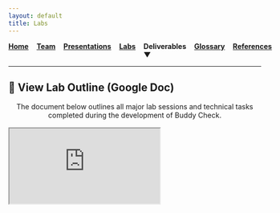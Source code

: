 ```yaml
---
layout: default
title: Labs
---
```


<style>
.navbar {
  display: flex;
  gap: 1rem;
  font-weight: bold;
}

.dropdown {
  position: relative;
  display: inline-block;
}

.dropdown-content {
  display: none;
  position: absolute;
  background-color: white;
  min-width: 200px;
  box-shadow: 0 4px 6px rgba(0,0,0,0.15);
  z-index: 1;
}

.dropdown-content a {
  color: black;
  padding: 10px 14px;
  display: block;
  text-decoration: none;
}

.dropdown:hover .dropdown-content {
  display: block;
}
</style>

<div class="navbar">
  <a href="index.html">Home</a>
  <a href="team.html">Team</a>
  <a href="presentations.html">Presentations</a>
  <a href="labs.html">Labs</a>

  <div class="dropdown">
    <span style="cursor:pointer;">Deliverables ▼</span>
    <div class="dropdown-content">
      <a href="deliverables-overview.html">Overview</a>
      <a href="deliverables-process-flow.html">Process Flow</a>
      <a href="deliverables-mfcd.html">MFCD</a>
      <a href="deliverables-risk-matrix.html">Risk Matrix</a>
      <a href="deliverables-competition.html">Competition</a>
    </div>
  </div>
<div class="navbar">
  <a href="glossary.html">Glossary</a>
  <a href="references.html">References</a>
 </div>
</div>

---

## 📄 View Lab Outline (Google Doc)

<p style="text-align: center; margin-bottom: 1rem;">
  The document below outlines all major lab sessions and technical tasks completed during the development of Buddy Check.
</p>

<iframe src="https://docs.google.com/document/d/e/2PACX-1vSp_vy_aJgktg7NzktndOsbLV8ySU85lN932RJ_QY3gO_2h7J_fRN8bz0Tv6XlVC8BRGzZsina9BeZM/pub?embedded=true"></iframe>
